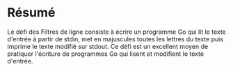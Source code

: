 # Résumé

Le défi des Filtres de ligne consiste à écrire un programme Go qui lit le texte d'entrée à partir de stdin, met en majuscules toutes les lettres du texte puis imprime le texte modifié sur stdout. Ce défi est un excellent moyen de pratiquer l'écriture de programmes Go qui lisent et modifient le texte d'entrée.
